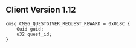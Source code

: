 ## Client Version 1.12

```rust,ignore
cmsg CMSG_QUESTGIVER_REQUEST_REWARD = 0x018C {
    Guid guid;    
    u32 quest_id;    
}

```
